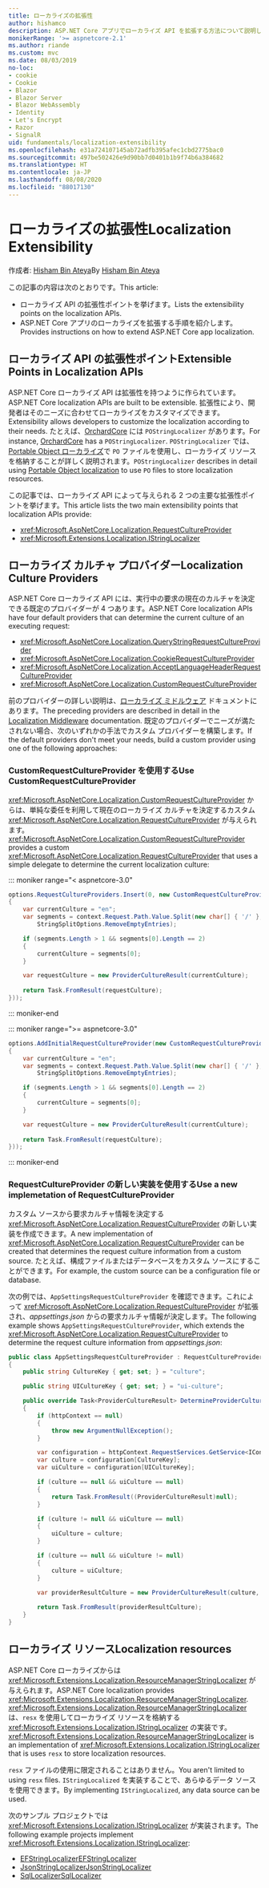 ```yaml
---
title: ローカライズの拡張性
author: hishamco
description: ASP.NET Core アプリでローカライズ API を拡張する方法について説明します。
monikerRange: '>= aspnetcore-2.1'
ms.author: riande
ms.custom: mvc
ms.date: 08/03/2019
no-loc:
- cookie
- Cookie
- Blazor
- Blazor Server
- Blazor WebAssembly
- Identity
- Let's Encrypt
- Razor
- SignalR
uid: fundamentals/localization-extensibility
ms.openlocfilehash: e31a724107145ab72adfb395afec1cbd2775bac0
ms.sourcegitcommit: 497be502426e9d90bb7d0401b1b9f74b6a384682
ms.translationtype: HT
ms.contentlocale: ja-JP
ms.lasthandoff: 08/08/2020
ms.locfileid: "88017130"
---
```

# <a name="localization-extensibility"></a><span data-ttu-id="23c0c-103">ローカライズの拡張性</span><span class="sxs-lookup"><span data-stu-id="23c0c-103">Localization Extensibility</span></span>

<span data-ttu-id="23c0c-104">作成者: [Hisham Bin Ateya](https://github.com/hishamco)</span><span class="sxs-lookup"><span data-stu-id="23c0c-104">By [Hisham Bin Ateya](https://github.com/hishamco)</span></span>

<span data-ttu-id="23c0c-105">この記事の内容は次のとおりです。</span><span class="sxs-lookup"><span data-stu-id="23c0c-105">This article:</span></span>

* <span data-ttu-id="23c0c-106">ローカライズ API の拡張性ポイントを挙げます。</span><span class="sxs-lookup"><span data-stu-id="23c0c-106">Lists the extensibility points on the localization APIs.</span></span>
* <span data-ttu-id="23c0c-107">ASP.NET Core アプリのローカライズを拡張する手順を紹介します。</span><span class="sxs-lookup"><span data-stu-id="23c0c-107">Provides instructions on how to extend ASP.NET Core app localization.</span></span>

## <a name="extensible-points-in-localization-apis"></a><span data-ttu-id="23c0c-108">ローカライズ API の拡張性ポイント</span><span class="sxs-lookup"><span data-stu-id="23c0c-108">Extensible Points in Localization APIs</span></span>

<span data-ttu-id="23c0c-109">ASP.NET Core ローカライズ API は拡張性を持つように作られています。</span><span class="sxs-lookup"><span data-stu-id="23c0c-109">ASP.NET Core localization APIs are built to be extensible.</span></span> <span data-ttu-id="23c0c-110">拡張性により、開発者はそのニーズに合わせてローカライズをカスタマイズできます。</span><span class="sxs-lookup"><span data-stu-id="23c0c-110">Extensibility allows developers to customize the localization according to their needs.</span></span> <span data-ttu-id="23c0c-111">たとえば、[OrchardCore](https://github.com/orchardCMS/OrchardCore/) には `POStringLocalizer` があります。</span><span class="sxs-lookup"><span data-stu-id="23c0c-111">For instance, [OrchardCore](https://github.com/orchardCMS/OrchardCore/) has a `POStringLocalizer`.</span></span> <span data-ttu-id="23c0c-112">`POStringLocalizer` では、[Portable Object ローカライズ](xref:fundamentals/portable-object-localization)で `PO` ファイルを使用し、ローカライズ リソースを格納することが詳しく説明されます。</span><span class="sxs-lookup"><span data-stu-id="23c0c-112">`POStringLocalizer` describes in detail using [Portable Object localization](xref:fundamentals/portable-object-localization) to use `PO` files to store localization resources.</span></span>

<span data-ttu-id="23c0c-113">この記事では、ローカライズ API によって与えられる 2 つの主要な拡張性ポイントを挙げます。</span><span class="sxs-lookup"><span data-stu-id="23c0c-113">This article lists the two main extensibility points that localization APIs provide:</span></span> 

* <xref:Microsoft.AspNetCore.Localization.RequestCultureProvider>
* <xref:Microsoft.Extensions.Localization.IStringLocalizer>

## <a name="localization-culture-providers"></a><span data-ttu-id="23c0c-114">ローカライズ カルチャ プロバイダー</span><span class="sxs-lookup"><span data-stu-id="23c0c-114">Localization Culture Providers</span></span>

<span data-ttu-id="23c0c-115">ASP.NET Core ローカライズ API には、実行中の要求の現在のカルチャを決定できる既定のプロバイダーが 4 つあります。</span><span class="sxs-lookup"><span data-stu-id="23c0c-115">ASP.NET Core localization APIs have four default providers that can determine the current culture of an executing request:</span></span>

* <xref:Microsoft.AspNetCore.Localization.QueryStringRequestCultureProvider>
* <xref:Microsoft.AspNetCore.Localization.CookieRequestCultureProvider>
* <xref:Microsoft.AspNetCore.Localization.AcceptLanguageHeaderRequestCultureProvider>
* <xref:Microsoft.AspNetCore.Localization.CustomRequestCultureProvider>

<span data-ttu-id="23c0c-116">前のプロバイダーの詳しい説明は、[ローカライズ ミドルウェア](xref:fundamentals/localization) ドキュメントにあります。</span><span class="sxs-lookup"><span data-stu-id="23c0c-116">The preceding providers are described in detail in the [Localization Middleware](xref:fundamentals/localization) documentation.</span></span> <span data-ttu-id="23c0c-117">既定のプロバイダーでニーズが満たされない場合、次のいずれかの手法でカスタム プロバイダーを構築します。</span><span class="sxs-lookup"><span data-stu-id="23c0c-117">If the default providers don't meet your needs, build a custom provider using one of the following approaches:</span></span>

### <a name="use-customrequestcultureprovider"></a><span data-ttu-id="23c0c-118">CustomRequestCultureProvider を使用する</span><span class="sxs-lookup"><span data-stu-id="23c0c-118">Use CustomRequestCultureProvider</span></span>

<span data-ttu-id="23c0c-119"><xref:Microsoft.AspNetCore.Localization.CustomRequestCultureProvider> からは、単純な委任を利用して現在のローカライズ カルチャを決定するカスタム <xref:Microsoft.AspNetCore.Localization.RequestCultureProvider> が与えられます。</span><span class="sxs-lookup"><span data-stu-id="23c0c-119"><xref:Microsoft.AspNetCore.Localization.CustomRequestCultureProvider> provides a custom <xref:Microsoft.AspNetCore.Localization.RequestCultureProvider> that uses a simple delegate to determine the current localization culture:</span></span>

::: moniker range="< aspnetcore-3.0"
```csharp
options.RequestCultureProviders.Insert(0, new CustomRequestCultureProvider(async context =>
{
    var currentCulture = "en";
    var segments = context.Request.Path.Value.Split(new char[] { '/' }, 
        StringSplitOptions.RemoveEmptyEntries);

    if (segments.Length > 1 && segments[0].Length == 2)
    {
        currentCulture = segments[0];
    }

    var requestCulture = new ProviderCultureResult(currentCulture);
    
    return Task.FromResult(requestCulture);
}));
```

::: moniker-end

::: moniker range=">= aspnetcore-3.0"
```csharp
options.AddInitialRequestCultureProvider(new CustomRequestCultureProvider(async context =>
{
    var currentCulture = "en";
    var segments = context.Request.Path.Value.Split(new char[] { '/' }, 
        StringSplitOptions.RemoveEmptyEntries);

    if (segments.Length > 1 && segments[0].Length == 2)
    {
        currentCulture = segments[0];
    }

    var requestCulture = new ProviderCultureResult(currentCulture);
    
    return Task.FromResult(requestCulture);
}));
```

::: moniker-end

### <a name="use-a-new-implemetation-of-requestcultureprovider"></a><span data-ttu-id="23c0c-120">RequestCultureProvider の新しい実装を使用する</span><span class="sxs-lookup"><span data-stu-id="23c0c-120">Use a new implemetation of RequestCultureProvider</span></span>

<span data-ttu-id="23c0c-121">カスタム ソースから要求カルチャ情報を決定する <xref:Microsoft.AspNetCore.Localization.RequestCultureProvider> の新しい実装を作成できます。</span><span class="sxs-lookup"><span data-stu-id="23c0c-121">A new implementation of <xref:Microsoft.AspNetCore.Localization.RequestCultureProvider> can be created that determines the request culture information from a custom source.</span></span> <span data-ttu-id="23c0c-122">たとえば、構成ファイルまたはデータベースをカスタム ソースにすることができます。</span><span class="sxs-lookup"><span data-stu-id="23c0c-122">For example, the custom source can be a configuration file or database.</span></span>

<span data-ttu-id="23c0c-123">次の例では、`AppSettingsRequestCultureProvider` を確認できます。これによって <xref:Microsoft.AspNetCore.Localization.RequestCultureProvider> が拡張され、*appsettings.json* からの要求カルチャ情報が決定します。</span><span class="sxs-lookup"><span data-stu-id="23c0c-123">The following example shows `AppSettingsRequestCultureProvider`, which extends the <xref:Microsoft.AspNetCore.Localization.RequestCultureProvider> to determine the request culture information from *appsettings.json*:</span></span>

```csharp
public class AppSettingsRequestCultureProvider : RequestCultureProvider
{
    public string CultureKey { get; set; } = "culture";

    public string UICultureKey { get; set; } = "ui-culture";

    public override Task<ProviderCultureResult> DetermineProviderCultureResult(HttpContext httpContext)
    {
        if (httpContext == null)
        {
            throw new ArgumentNullException();
        }

        var configuration = httpContext.RequestServices.GetService<IConfigurationRoot>();
        var culture = configuration[CultureKey];
        var uiCulture = configuration[UICultureKey];

        if (culture == null && uiCulture == null)
        {
            return Task.FromResult((ProviderCultureResult)null);
        }

        if (culture != null && uiCulture == null)
        {
            uiCulture = culture;
        }

        if (culture == null && uiCulture != null)
        {
            culture = uiCulture;
        }
        
        var providerResultCulture = new ProviderCultureResult(culture, uiCulture);

        return Task.FromResult(providerResultCulture);
    }
}
```

## <a name="localization-resources"></a><span data-ttu-id="23c0c-124">ローカライズ リソース</span><span class="sxs-lookup"><span data-stu-id="23c0c-124">Localization resources</span></span>

<span data-ttu-id="23c0c-125">ASP.NET Core ローカライズからは <xref:Microsoft.Extensions.Localization.ResourceManagerStringLocalizer> が与えられます。</span><span class="sxs-lookup"><span data-stu-id="23c0c-125">ASP.NET Core localization provides <xref:Microsoft.Extensions.Localization.ResourceManagerStringLocalizer>.</span></span> <span data-ttu-id="23c0c-126"><xref:Microsoft.Extensions.Localization.ResourceManagerStringLocalizer> は、`resx` を使用してローカライズ リソースを格納する <xref:Microsoft.Extensions.Localization.IStringLocalizer> の実装です。</span><span class="sxs-lookup"><span data-stu-id="23c0c-126"><xref:Microsoft.Extensions.Localization.ResourceManagerStringLocalizer> is an implementation of <xref:Microsoft.Extensions.Localization.IStringLocalizer> that is uses `resx` to store localization resources.</span></span>

<span data-ttu-id="23c0c-127">`resx` ファイルの使用に限定されることはありません。</span><span class="sxs-lookup"><span data-stu-id="23c0c-127">You aren't limited to using `resx` files.</span></span> <span data-ttu-id="23c0c-128">`IStringLocalized` を実装することで、あらゆるデータ ソースを使用できます。</span><span class="sxs-lookup"><span data-stu-id="23c0c-128">By implementing `IStringLocalized`, any data source can be used.</span></span>

<span data-ttu-id="23c0c-129">次のサンプル プロジェクトでは <xref:Microsoft.Extensions.Localization.IStringLocalizer> が実装されます。</span><span class="sxs-lookup"><span data-stu-id="23c0c-129">The following example projects implement <xref:Microsoft.Extensions.Localization.IStringLocalizer>:</span></span> 

* [<span data-ttu-id="23c0c-130">EFStringLocalizer</span><span class="sxs-lookup"><span data-stu-id="23c0c-130">EFStringLocalizer</span></span>](https://github.com/aspnet/Entropy/tree/master/samples/Localization.EntityFramework)
* [<span data-ttu-id="23c0c-131">JsonStringLocalizer</span><span class="sxs-lookup"><span data-stu-id="23c0c-131">JsonStringLocalizer</span></span>](https://github.com/hishamco/My.Extensions.Localization.Json)
* [<span data-ttu-id="23c0c-132">SqlLocalizer</span><span class="sxs-lookup"><span data-stu-id="23c0c-132">SqlLocalizer</span></span>](https://github.com/damienbod/AspNetCoreLocalization)
